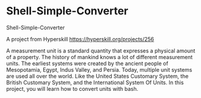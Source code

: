 # Shell-Simple-Converter
Shell-Simple-Converter

A project from Hyperskill https://hyperskill.org/projects/256

A measurement unit is a standard quantity that expresses a physical amount of a property. The history of mankind knows a lot of different measurement units. The earliest systems were created by the ancient people of Mesopotamia, Egypt, Indus Valley, and Persia. Today, multiple unit systems are used all over the world. Like the United States Customary System, the British Customary System, and the International System Of Units. In this project, you will learn how to convert units with bash.
